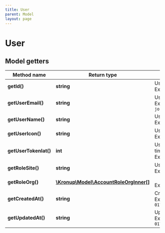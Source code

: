 ```yaml
---
title: User
parent: Model
layout: page
---
```


# User

## Model getters

Method name | Return type | Description | Notes
------------ | ------------- | ------------- | -------------
**getId()** | **string** | User ID <br>Example: `user-id-***` | [optional]
**getUserEmail()** | **string** | User e-mail address <br>Example: `john@example.com` | [optional]
**getUserName()** | **string** | User name <br>Example: `John Doe` | [optional]
**getUserIcon()** | **string** | User icon URL <br>Example: `https://***` | [optional]
**getUserTokenIat()** | **int** | User token creation timestamp <br>Example: `1663663000` | [optional]
**getRoleSite()** | **string** | User site role <br>Example: `null` | [optional]
**getRoleOrg()** | [**\Kronup\Model\AccountRoleOrgInner[]**](../AccountRoleOrgInner) |  <br>Example: `null` | [optional]
**getCreatedAt()** | **string** | Created timestamp <br>Example: `2001-01-01T08:08:08.000+00:00` | [optional]
**getUpdatedAt()** | **string** | Updated timestamp <br>Example: `2001-01-01T08:08:08.000+00:00` | [optional]

